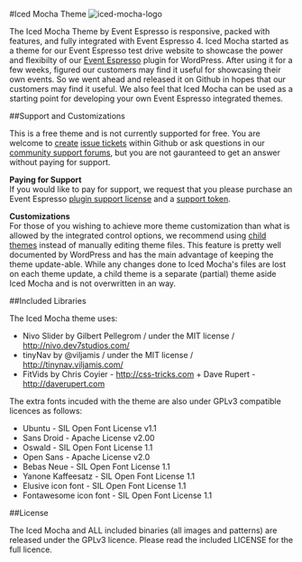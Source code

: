 #Iced Mocha Theme
![iced-mocha-logo](http://ee-logos.s3.amazonaws.com/Iced-Mocha-Logo-300x141.png)

The Iced Mocha Theme by Event Espresso is responsive, packed with features, and fully integrated with Event Espresso 4. Iced Mocha started as a theme for our Event Espresso test drive website to showcase the power and flexibilty of our <a href="http://eventespresso.com/">Event Espresso</a> plugin for WordPress. After using it for a few weeks, figured our customers  may find it useful for showcasing their own events. So we went ahead and released it on Github in hopes that our customers may find it useful. We also feel that Iced Mocha can be used as a starting point for developing your own Event Espresso integrated themes.

##Support and Customizations

This is a free theme and is not currently supported for free. You are welcome to <a href="https://github.com/eventespresso/iced-mocha/issues/new">create</a> <a href="https://github.com/eventespresso/iced-mocha/issues?state=open">issue tickets</a> within Github or ask questions in our <a href="http://eventespresso.com/forum/event-espresso-public/">community support forums</a>, but you are not gauranteed to get an answer without paying for support.

**Paying for Support**<br>
If you would like to pay for support, we request that you please purchase an Event Espresso <a href="http://eventespresso.com/pricing/?ee_ver=ee4">plugin support license</a> and a <a href="http://eventespresso.com/product/premium-support-token/">support token</a>.

**Customizations**<br>
For those of you wishing to achieve more theme customization than what is allowed by the integrated control options, we recommend using <a href="http://codex.wordpress.org/Child_Themes" target="_blank">child themes</a> instead of manually editing theme files. This feature is pretty well documented by WordPress and has the main advantage of keeping the theme update-able. While any changes done to Iced Mocha's files are lost on each theme update, a child theme is a separate (partial) theme aside Iced Mocha and is not overwritten in an way.

##Included Libraries

The Iced Mocha theme uses:
- Nivo Slider by Gilbert Pellegrom / under the MIT license / http://nivo.dev7studios.com/
- tinyNav by @viljamis / under the MIT license / http://tinynav.viljamis.com/
- FitVids by Chris Coyier - http://css-tricks.com + Dave Rupert - http://daverupert.com

The extra fonts incuded with the theme are also under GPLv3 compatible licences as follows:
- Ubuntu - SIL Open Font License v1.1
- Sans Droid - Apache License v2.00
- Oswald -  SIL Open Font License 1.1
- Open Sans - Apache License v2.0
- Bebas Neue -  SIL Open Font License 1.1
- Yanone Kaffeesatz - SIL Open Font License 1.1
- Elusive icon font - SIL Open Font License 1.1
- Fontawesome icon font - SIL Open Font License 1.1


##License

The Iced Mocha and ALL included binaries (all images and patterns) are released under the GPLv3 licence. Please read the included LICENSE for the full licence.